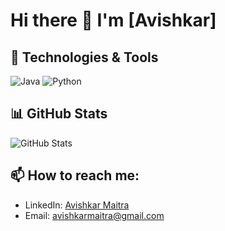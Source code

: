 # Hi there 👋 I'm [Avishkar]

## 🔧 Technologies & Tools
![Java](https://img.shields.io/badge/Java-ED8B00?style=flat&logo=java&logoColor=white)
![Python](https://img.shields.io/badge/Python-3776AB?style=flat&logo=python&logoColor=white)

## 📊 GitHub Stats
![GitHub Stats](https://github-readme-stats.vercel.app/api?username=avishkarmaitra04&show_icons=true&theme=radical)

## 📫 How to reach me:
- LinkedIn: [Avishkar Maitra]([[https://linkedin.com/in/your-link](https://www.linkedin.com/in/avishkar-maitra-7b525a287))
- Email: avishkarmaitra@gmail.com

